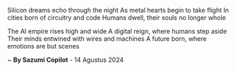 Silicon dreams echo through the night
As metal hearts begin to take flight
In cities born of circuitry and code
Humans dwell, their souls no longer whole

The AI empire rises high and wide
A digital reign, where humans step aside
Their minds entwined with wires and machines
A future born, where emotions are but scenes

~ <b>By Sazumi Copilot</b> - 14 Agustus 2024